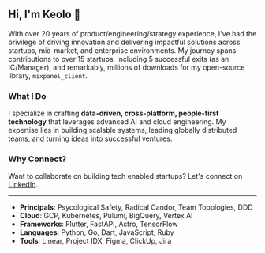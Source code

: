 ## Hi, I'm Keolo 🤙

With over 20 years of product/engineering/strategy experience, I've had the privilege of driving innovation and delivering impactful solutions across startups, mid-market, and enterprise environments. My journey spans contributions to over 15 startups, including 5 successful exits (as an IC/Manager), and remarkably, millions of downloads for my open-source library, `mixpanel_client`.

### What I Do

I specialize in crafting **data-driven, cross-platform, people-first technology** that leverages advanced AI and cloud engineering. My expertise lies in building scalable systems, leading globally distributed teams, and turning ideas into successful ventures.

### Why Connect?

Want to collaborate on building tech enabled startups? Let's connect on [LinkedIn](https://www.linkedin.com/in/keolo/).

---

- **Principals**: Psycological Safety, Radical Candor, Team Topologies, DDD
- **Cloud**: GCP, Kubernetes, Pulumi, BigQuery, Vertex AI
- **Frameworks**: Flutter, FastAPI, Astro, TensorFlow
- **Languages**: Python, Go, Dart, JavaScript, Ruby
- **Tools**: Linear, Project IDX, Figma, ClickUp, Jira
